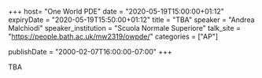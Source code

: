 +++
  host= "One World PDE"
  date = "2020-05-19T15:00:00+01:12"
  expiryDate = "2020-05-19T15:50:00+01:12"
  title = "TBA"
  speaker = "Andrea Malchiodi"
  speaker_institution = "Scuola Normale Superiore"
  talk_site = "https://people.bath.ac.uk/mw2319/owpde/"
  categories = ["AP"]

  publishDate = "2000-02-07T16:00:00-07:00"
+++

TBA